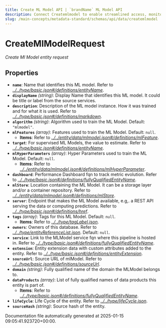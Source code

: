```yaml
---
title: Create ML Model API | `brandName` ML Model API
description: Connect Createmlmodel to enable streamlined access, monitoring, or search of enterprise data using secure and scalable integrations.
slug: /main-concepts/metadata-standard/schemas/api/data/createmlmodel
---
```


# CreateMlModelRequest

*Create Ml Model entity request*

## Properties

- **`name`**: Name that identifies this ML model. Refer to *[../../type/basic.json#/definitions/entityName](#/../type/basic.json#/definitions/entityName)*.
- **`displayName`** *(string)*: Display Name that identifies this ML model. It could be title or label from the source services.
- **`description`**: Description of the ML model instance. How it was trained and for what it is used. Refer to *[../../type/basic.json#/definitions/markdown](#/../type/basic.json#/definitions/markdown)*.
- **`algorithm`** *(string)*: Algorithm used to train the ML Model. Default: `"mlmodel"`.
- **`mlFeatures`** *(array)*: Features used to train the ML Model. Default: `null`.
  - **Items**: Refer to *[../../entity/data/mlmodel.json#/definitions/mlFeature](#/../entity/data/mlmodel.json#/definitions/mlFeature)*.
- **`target`**: For supervised ML Models, the value to estimate. Refer to *[../../type/basic.json#/definitions/entityName](#/../type/basic.json#/definitions/entityName)*.
- **`mlHyperParameters`** *(array)*: Hyper Parameters used to train the ML Model. Default: `null`.
  - **Items**: Refer to *[../../entity/data/mlmodel.json#/definitions/mlHyperParameter](#/../entity/data/mlmodel.json#/definitions/mlHyperParameter)*.
- **`dashboard`**: Performance Dashboard fqn to track metric evolution. Refer to *[../../type/basic.json#/definitions/fullyQualifiedEntityName](#/../type/basic.json#/definitions/fullyQualifiedEntityName)*.
- **`mlStore`**: Location containing the ML Model. It can be a storage layer and/or a container repository. Refer to *[../../entity/data/mlmodel.json#/definitions/mlStore](#/../entity/data/mlmodel.json#/definitions/mlStore)*.
- **`server`**: Endpoint that makes the ML Model available, e.g,. a REST API serving the data or computing predictions. Refer to *[../../type/basic.json#/definitions/href](#/../type/basic.json#/definitions/href)*.
- **`tags`** *(array)*: Tags for this ML Model. Default: `null`.
  - **Items**: Refer to *[../../type/tagLabel.json](#/../type/tagLabel.json)*.
- **`owners`**: Owners of this database. Refer to *[../../type/entityReferenceList.json](#/../type/entityReferenceList.json)*. Default: `null`.
- **`service`**: Link to the MLModel service fqn where this pipeline is hosted in. Refer to *[../../type/basic.json#/definitions/fullyQualifiedEntityName](#/../type/basic.json#/definitions/fullyQualifiedEntityName)*.
- **`extension`**: Entity extension data with custom attributes added to the entity. Refer to *[../../type/basic.json#/definitions/entityExtension](#/../type/basic.json#/definitions/entityExtension)*.
- **`sourceUrl`**: Source URL of mlModel. Refer to *[../../type/basic.json#/definitions/sourceUrl](#/../type/basic.json#/definitions/sourceUrl)*.
- **`domain`** *(string)*: Fully qualified name of the domain the MLModel belongs to.
- **`dataProducts`** *(array)*: List of fully qualified names of data products this entity is part of.
  - **Items**: Refer to *[../../type/basic.json#/definitions/fullyQualifiedEntityName](#/../type/basic.json#/definitions/fullyQualifiedEntityName)*.
- **`lifeCycle`**: Life Cycle of the entity. Refer to *[../../type/lifeCycle.json](#/../type/lifeCycle.json)*.
- **`sourceHash`** *(string)*: Source hash of the entity.


Documentation file automatically generated at 2025-01-15 09:05:41.923720+00:00.

